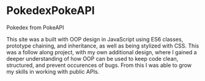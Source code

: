 # PokedexPokeAPI
 Pokedex from PokeAPI

This site was a built with OOP design in JavaScript using ES6 classes, prototype chaining, and inheritance, as well as being stylized with CSS. This was a follow along project, with my own additional design, where I gained a deeper understanding of how OOP can be used to keep code clean, structured, and prevent occurences of bugs. From this I was able to grow my skills in working with public APIs.
